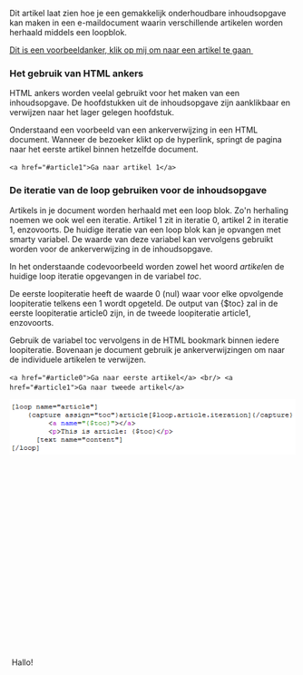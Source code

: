 Dit artikel laat zien hoe je een gemakkelijk onderhoudbare inhoudsopgave
kan maken in een e-maildocument waarin verschillende artikelen worden
herhaald middels een loopblok.

[Dit is een voorbeeldanker, klik op mij om naar een artikel te
gaan ](#art1)

### Het gebruik van HTML ankers

HTML ankers worden veelal gebruikt voor het maken van een inhoudsopgave.
De hoofdstukken uit de inhoudsopgave zijn aanklikbaar en verwijzen naar
het lager gelegen hoofdstuk.

Onderstaand een voorbeeld van een ankerverwijzing in een HTML document.
Wanneer de bezoeker klikt op de hyperlink, springt de pagina naar het
eerste artikel binnen hetzelfde document.

`<a href="#article1">Ga naar artikel 1</a>`

### De iteratie van de loop gebruiken voor de inhoudsopgave

Artikels in je document worden herhaald met een loop blok. Zo'n
herhaling noemen we ook wel een iteratie. Artikel 1 zit in iteratie 0,
artikel 2 in iteratie 1, enzovoorts. De huidige iteratie van een loop
blok kan je opvangen met smarty variabel. De waarde van deze variabel
kan vervolgens gebruikt worden voor de ankerverwijzing in de
inhoudsopgave.

In het onderstaande codevoorbeeld worden zowel het woord *artikel*en de
huidige loop iteratie opgevangen in de variabel *toc*.

De eerste loopiteratie heeft de waarde 0 (nul) waar voor elke opvolgende
loopiteratie telkens een 1 wordt opgeteld. De output van {\$toc} zal in
de eerste loopiteratie article0 zijn, in de tweede loopiteratie
article1, enzovoorts.

Gebruik de variabel toc vervolgens in de HTML bookmark binnen iedere
loopiteratie. Bovenaan je document gebruik je ankerverwijzingen om naar
de individuele artikelen te verwijzen.

`<a href="#article0">Ga naar eerste artikel</a> <br/> <a href="#article1">Ga naar tweede artikel</a>`

![](../images/loopblock.png)

 

 

 

 

 

 

 

 

 

 

 

 Hallo!
